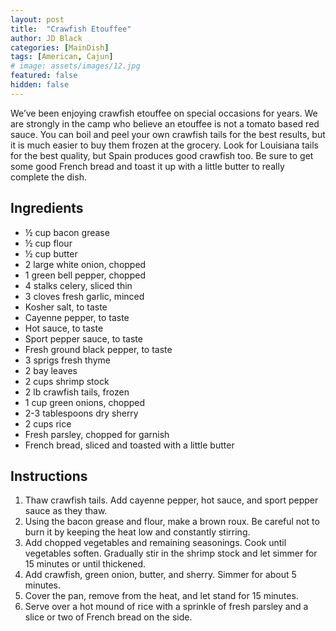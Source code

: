 ```yaml
---
layout: post
title:  "Crawfish Etouffee"
author: JD Black
categories: [MainDish]
tags: [American, Cajun]
# image: assets/images/12.jpg
featured: false
hidden: false
---
```


We’ve been enjoying crawfish etouffee on special occasions for years.  We are strongly in the camp who believe an etouffee is not a tomato based red sauce.  You can boil and peel your own crawfish tails for the best results, but it is much easier to buy them frozen at the grocery.  Look for Louisiana tails for the best quality, but Spain produces good crawfish too.  Be sure to get some good French bread and toast it up with a little butter to really complete the dish.

## Ingredients
- ½ cup bacon grease
- ½ cup flour
- ½ cup butter
- 2 large white onion, chopped
- 1 green bell pepper, chopped
- 4 stalks celery, sliced thin
- 3 cloves fresh garlic, minced
- Kosher salt, to taste
- Cayenne pepper, to taste
- Hot sauce, to taste
- Sport pepper sauce, to taste
- Fresh ground black pepper, to taste
- 3 sprigs fresh thyme
- 2 bay leaves
- 2 cups shrimp stock
- 2 lb crawfish tails, frozen
- 1 cup green onions, chopped
- 2-3 tablespoons dry sherry
- 2 cups rice
- Fresh parsley, chopped for garnish
- French bread, sliced and toasted with a little butter

## Instructions
1. Thaw crawfish tails.  Add cayenne pepper, hot sauce, and sport pepper sauce as they thaw.
1. Using the bacon grease and flour, make a brown roux.  Be careful not to burn it by keeping the heat low and constantly stirring.
1. Add chopped vegetables and remaining seasonings.  Cook until vegetables soften.  Gradually stir in the shrimp stock and let simmer for 15 minutes or until thickened.
1. Add crawfish, green onion, butter, and sherry.  Simmer for about 5 minutes.
1. Cover the pan, remove from the  heat, and let stand for 15 minutes.
1. Serve over a hot mound of rice with a sprinkle of fresh parsley and a slice or two of French bread on the side.






